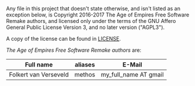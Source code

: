 Any file in this project that doesn't state otherwise, and isn't listed as an
exception below, is Copyright 2016-2017 The Age of Empires Free Software Remake
authors, and licensed only under the terms of the GNU Affero General Public
License Version 3, and no later version ("AGPL3").

A copy of the license can be found in [LICENSE](/LICENSE).

_The Age of Empires Free Software Remake authors_ are:

| Full name                | aliases  | E-Mail                |
|--------------------------|----------|-----------------------|
| Folkert van Verseveld    | methos   | my_full_name AT gmail |
